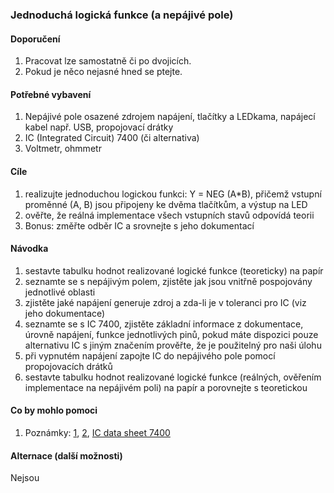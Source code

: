 ### Jednoduchá logická funkce (a nepájivé pole)

#### Doporučení

1. Pracovat lze samostatně či po dvojicích.
1. Pokud je něco nejasné hned se ptejte.

#### Potřebné vybavení

1. Nepájivé pole osazené zdrojem napájení, tlačítky a LEDkama, napájecí kabel např. USB, propojovací drátky
2. IC (Integrated Circuit) 7400 (či alternativa)
3. Voltmetr, ohmmetr

#### Cíle

1. realizujte jednoduchou logickou funkci: Y = NEG (A*B), přičemž vstupní proměnné (A, B) jsou připojeny ke dvěma tlačítkům, a výstup na LED
2. ověřte, že reálná implementace všech vstupních stavů odpovídá teorii
3. Bonus: změřte odběr IC a srovnejte s jeho dokumentací

#### Návodka

1. sestavte tabulku hodnot realizované logické funkce (teoreticky) na papír
2. seznamte se s nepájivým polem, zjistěte jak jsou vnitřně pospojovány jednotlivé oblasti
3. zjistěte jaké napájení generuje zdroj a zda-li je v toleranci pro IC (viz jeho dokumentace)
4. seznamte se s IC 7400, zjistěte základní informace z dokumentace, úrovně napájení, funkce jednotlivých pinů, pokud máte dispozici pouze alternativu IC s jiným značením prověřte, že je použitelný pro naši úlohu
5. při vypnutém napájení zapojte IC do nepájivého pole pomocí propojovacích drátků
6. sestavte tabulku hodnot realizované logické funkce (reálných, ověřením implementace na nepájivém poli) na papír a porovnejte s teoretickou

#### Co by mohlo pomoci

1. Poznámky: [1](tabule-001.jpg), [2](tabule-002.jpg), [IC data sheet 7400](sn7400.pdf)

#### Alternace (další možnosti)

Nejsou